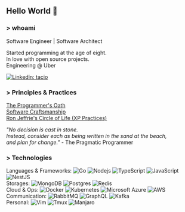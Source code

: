 ## Hello World 👋

### > whoami

Software Engineer | Software Architect

Started programming at the age of eight. <br>
In love with open source projects. <br>
Engineering @ Uber

[![Linkedin: tacio](https://img.shields.io/badge/-Linkedin-blue?style=flat-square&logo=Linkedin&logoColor=white&link=https://www.linkedin.com/in/taciomcosta/)](https://www.linkedin.com/in/taciomcosta/)

### > Principles & Practices

[The Programmer's Oath](https://blog.cleancoder.com/uncle-bob/2015/11/18/TheProgrammersOath.html) <br>
[Software Craftsmanship](https://manifesto.softwarecraftsmanship.org/) <br>
[Ron Jeffrie's Circle of Life (XP Practices)](https://agiletools.files.wordpress.com/2019/02/fig2.png)


*"No decision is cast in stone. <br>
Instead, consider each as being written in the sand at the beach, <br>
and plan for change."* - The Pragmatic Programmer <br>

### > Technologies

Languages & Frameworks:
![Go](https://img.shields.io/badge/Go-00ADD8?style=flat&logo=go&logoColor=white)
![Nodejs](https://img.shields.io/badge/-Nodejs-339933?style=flat-square&logo=Node.js&logoColor=white)
![TypeScript](https://img.shields.io/badge/-TypeScript-007ACC?style=flat-square&logo=typescript&logoColor=white)
![JavaScript](https://img.shields.io/badge/-JavaScript-black?style=flat-square&logo=javascript)
![NestJS](https://img.shields.io/badge/-NestJS-E0234E?style=flat-square&logo=nestjs&logoColor=white)
<br> Storages:
![MongoDB](https://img.shields.io/badge/-MongoDB-black?style=flat-square&logo=mongodb)
![Postgres](	https://img.shields.io/badge/PostgreSQL-316192?style=flat&logo=postgresql&logoColor=white)
![Redis](	https://img.shields.io/badge/Redis-E0234E?style=flat&logo=redis&logoColor=white)
<br> Cloud & Ops:
![Docker](https://img.shields.io/badge/-Docker-2496ED?style=flat-square&logo=docker&logoColor=white)
![Kubernetes](https://img.shields.io/badge/Kubernetes-1793D1?style=flat&logo=kubernetes&logoColor=white)
![Microsoft Azure](https://img.shields.io/badge/Microsoft%20Azure-0089D6?style=flat-square&logo=microsoft-azure&logoColor=white)
![AWS](https://img.shields.io/badge/Amazon_AWS-232F3E?style=flat&logo=amazon-aws&logoColor=white)
<br> Communication:
![RabbitMQ](https://img.shields.io/badge/RabbitMQ-orange?style=flat&logo=rabbitmq&logoColor=white)
![GraphQL](https://img.shields.io/badge/GraphQL-316192?style=flat&logo=graphql&logoColor=pink)
![Kafka](https://img.shields.io/badge/Kafka-black?style=flat&logo=apachekafka&logoColor=white)
<br> Personal:
![Vim](https://img.shields.io/badge/Vim-green?style=flat&logo=vim&logoColor=white)
![Tmux](https://img.shields.io/badge/Tmux-FFFFFF?style=flat&logo=tmux&logoColor=green)
![Manjaro](https://img.shields.io/badge/Manjaro-black?style=flat&logo=manjaro&logoColor=green)
<!--
TODO

--!>
